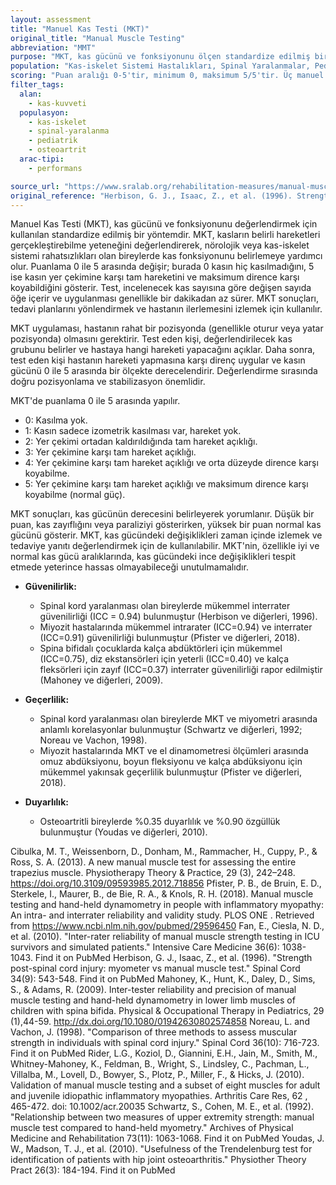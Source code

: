 ```yaml
---
layout: assessment
title: "Manuel Kas Testi (MKT)"
original_title: "Manual Muscle Testing"
abbreviation: "MMT"
purpose: "MKT, kas gücünü ve fonksiyonunu ölçen standardize edilmiş bir değerlendirme setidir."
population: "Kas-iskelet Sistemi Hastalıkları, Spinal Yaralanmalar, Pediatrik Bozukluklar, Osteoartrit, Spesifik Olmayan Hasta Popülasyonu"
scoring: "Puan aralığı 0-5'tir, minimum 0, maksimum 5/5'tir. Üç manuel kas testi derecelendirme sistemi vardır: 1) Tıbbi Araştırma Konseyi Ölçeği 2) Daniels ve Worthingham 3) Kendall ve McCreary"
filter_tags:
  alan:
    - kas-kuvveti
  populasyon:
    - kas-iskelet
    - spinal-yaralanma
    - pediatrik
    - osteoartrit
  arac-tipi:
    - performans

source_url: "https://www.sralab.org/rehabilitation-measures/manual-muscle-testing-using-medical-research-council-muscle-grading-scale"
original_reference: "Herbison, G. J., Isaac, Z., et al. (1996). Strength post-spinal cord injury: myometer vs manual muscle test. Spinal Cord 34(9): 543-548."
---
```





Manuel Kas Testi (MKT), kas gücünü ve fonksiyonunu değerlendirmek için kullanılan standardize edilmiş bir yöntemdir. MKT, kasların belirli hareketleri gerçekleştirebilme yeteneğini değerlendirerek, nörolojik veya kas-iskelet sistemi rahatsızlıkları olan bireylerde kas fonksiyonunu belirlemeye yardımcı olur. Puanlama 0 ile 5 arasında değişir; burada 0 kasın hiç kasılmadığını, 5 ise kasın yer çekimine karşı tam hareketini ve maksimum dirence karşı koyabildiğini gösterir. Test, incelenecek kas sayısına göre değişen sayıda öğe içerir ve uygulanması genellikle bir dakikadan az sürer. MKT sonuçları, tedavi planlarını yönlendirmek ve hastanın ilerlemesini izlemek için kullanılır.


MKT uygulaması, hastanın rahat bir pozisyonda (genellikle oturur veya yatar pozisyonda) olmasını gerektirir. Test eden kişi, değerlendirilecek kas grubunu belirler ve hastaya hangi hareketi yapacağını açıklar. Daha sonra, test eden kişi hastanın hareketi yapmasına karşı direnç uygular ve kasın gücünü 0 ile 5 arasında bir ölçekte derecelendirir. Değerlendirme sırasında doğru pozisyonlama ve stabilizasyon önemlidir.


MKT'de puanlama 0 ile 5 arasında yapılır.
* 0: Kasılma yok.
* 1: Kasın sadece izometrik kasılması var, hareket yok.
* 2: Yer çekimi ortadan kaldırıldığında tam hareket açıklığı.
* 3: Yer çekimine karşı tam hareket açıklığı.
* 4: Yer çekimine karşı tam hareket açıklığı ve orta düzeyde dirence karşı koyabilme.
* 5: Yer çekimine karşı tam hareket açıklığı ve maksimum dirence karşı koyabilme (normal güç).


MKT sonuçları, kas gücünün derecesini belirleyerek yorumlanır. Düşük bir puan, kas zayıflığını veya paraliziyi gösterirken, yüksek bir puan normal kas gücünü gösterir. MKT, kas gücündeki değişiklikleri zaman içinde izlemek ve tedaviye yanıtı değerlendirmek için de kullanılabilir. MKT'nin, özellikle iyi ve normal kas gücü aralıklarında, kas gücündeki ince değişiklikleri tespit etmede yeterince hassas olmayabileceği unutulmamalıdır.


*   **Güvenilirlik:**
    *   Spinal kord yaralanması olan bireylerde mükemmel interrater güvenilirliği (ICC = 0.94) bulunmuştur (Herbison ve diğerleri, 1996).
    *   Miyozit hastalarında mükemmel intrarater (ICC=0.94) ve interrater (ICC=0.91) güvenilirliği bulunmuştur (Pfister ve diğerleri, 2018).
    *   Spina bifidalı çocuklarda kalça abdüktörleri için mükemmel (ICC=0.75), diz ekstansörleri için yeterli (ICC=0.40) ve kalça fleksörleri için zayıf (ICC=0.37) interrater güvenilirliği rapor edilmiştir (Mahoney ve diğerleri, 2009).

*   **Geçerlilik:**
    *   Spinal kord yaralanması olan bireylerde MKT ve miyometri arasında anlamlı korelasyonlar bulunmuştur (Schwartz ve diğerleri, 1992; Noreau ve Vachon, 1998).
    *   Miyozit hastalarında MKT ve el dinamometresi ölçümleri arasında omuz abdüksiyonu, boyun fleksiyonu ve kalça abdüksiyonu için mükemmel yakınsak geçerlilik bulunmuştur (Pfister ve diğerleri, 2018).

*   **Duyarlılık:**
    *   Osteoartritli bireylerde %0.35 duyarlılık ve %0.90 özgüllük bulunmuştur (Youdas ve diğerleri, 2010).


Cibulka, M. T., Weissenborn, D., Donham, M., Rammacher, H., Cuppy, P., & Ross, S. A. (2013). A new manual muscle test for assessing the entire trapezius muscle.
Physiotherapy Theory & Practice, 29
(3), 242–248.
https://doi.org/10.3109/09593985.2012.718856
Pfister, P. B., de Bruin, E. D., Sterkele, I., Maurer, B., de Bie, R. A., & Knols, R. H. (2018). Manual muscle testing and hand-held dynamometry in people with inflammatory myopathy: An intra- and interrater reliability and validity study.
PLOS ONE
. Retrieved from
https://www.ncbi.nlm.nih.gov/pubmed/29596450
Fan, E., Ciesla, N. D., et al. (2010). "Inter-rater reliability of manual muscle strength testing in ICU survivors and simulated patients." Intensive Care Medicine 36(6): 1038-1043.
Find it on PubMed
Herbison, G. J., Isaac, Z., et al. (1996). "Strength post-spinal cord injury: myometer vs manual muscle test." Spinal Cord 34(9): 543-548.
Find it on PubMed
Mahoney, K., Hunt, K., Daley, D., Sims, S., & Adams, R. (2009). Inter-tester reliability and precision of manual muscle testing and hand-held dynamometry in lower limb muscles of children with spina bifida.
Physical & Occupational Therapy in Pediatrics, 29
(1),44-59. http://dx.doi.org/10.1080/01942630802574858
Noreau, L. and Vachon, J. (1998). "Comparison of three methods to assess muscular strength in individuals with spinal cord injury." Spinal Cord 36(10): 716-723.
Find it on PubMed
Rider, L.G., Koziol, D., Giannini, E.H., Jain, M., Smith, M., Whitney-Mahoney, K., Feldman, B., Wright, S., Lindsley, C., Pachman, L., Villalba, M., Lovell, D., Bowyer, S., Plotz, P., Miller, F., & Hicks, J. (2010). Validation of manual muscle testing and a subset of eight muscles for adult and juvenile idiopathic inflammatory myopathies.
Arthritis Care Res, 62
, 465-472. doi: 10.1002/acr.20035
Schwartz, S., Cohen, M. E., et al. (1992). "Relationship between two measures of upper extremity strength: manual muscle test compared to hand-held myometry." Archives of Physical Medicine and Rehabilitation 73(11): 1063-1068.
Find it on PubMed
Youdas, J. W., Madson, T. J., et al. (2010). "Usefulness of the Trendelenburg test for identification of patients with hip joint osteoarthritis." Physiother Theory Pract 26(3): 184-194.
Find it on PubMed

```